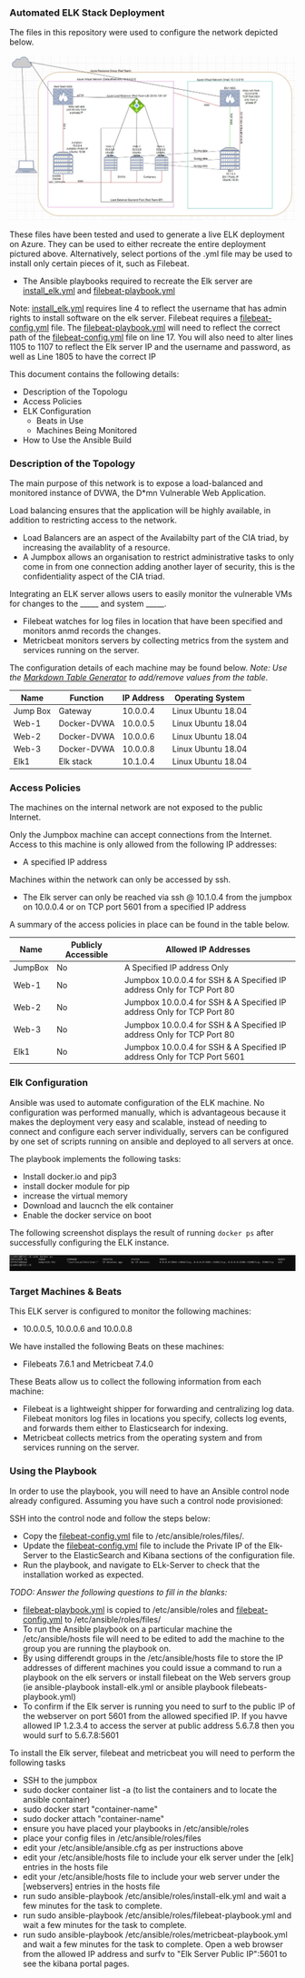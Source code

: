 ### Automated ELK Stack Deployment

The files in this repository were used to configure the network depicted below.

![Elk Stack Diagram](Images/ElkStack_Diagram.JPG)

These files have been tested and used to generate a live ELK deployment on Azure. They can be used to either recreate the entire deployment pictured above. Alternatively, select portions of the .yml file may be used to install only certain pieces of it, such as Filebeat.

  - The Ansible playbooks required to recreate the Elk server are [install_elk.yml](Ansible/roles/install-elk.yml) and [filebeat-playbook.yml](Ansible/roles/filebeat-playbook.yml)
  
  Note: [install_elk.yml](Ansible/roles/install-elk.yml) requires line 4 to reflect the username that has admin rights to install software on the elk server.
  Filebeat requires a [filebeat-config.yml](Ansible/roles/files/filebeat-config.yml) file. The [filebeat-playbook.yml](Ansible/roles/filebeat-playbook.yml) will need to reflect the correct path of the [filebeat-config.yml](Ansible/roles/files/filebeat-config.yml) file on line 17. You will also need to alter lines 1105 to 1107 to reflect the Elk server IP and the username and password, as well as Line 1805 to have the correct IP

This document contains the following details:
- Description of the Topologu
- Access Policies
- ELK Configuration
  - Beats in Use
  - Machines Being Monitored
- How to Use the Ansible Build


### Description of the Topology

The main purpose of this network is to expose a load-balanced and monitored instance of DVWA, the D*mn Vulnerable Web Application.

Load balancing ensures that the application will be highly available, in addition to restricting access to the network.
- Load Balancers are an aspect of the Availabilty part of the CIA triad, by increasing the availablity of a resource.
 - A Jumpbox allows an organisation to restrict administrative tasks to only come in from one connection adding another layer of security, this is the confidentiality aspect of the CIA triad.

Integrating an ELK server allows users to easily monitor the vulnerable VMs for changes to the _____ and system _____.
- Filebeat watches for log files in location that have been specified and monitors anmd records the changes.
- Metricbeat monitors servers by collecting metrics from the system and services running on the server.

The configuration details of each machine may be found below.
_Note: Use the [Markdown Table Generator](http://www.tablesgenerator.com/markdown_tables) to add/remove values from the table_.

| Name     | Function    | IP Address | Operating System   |
|----------|----------   |------------|------------------  |
| Jump Box | Gateway     | 10.0.0.4   | Linux Ubuntu 18.04 |
| Web-1    | Docker-DVWA | 10.0.0.5   | Linux Ubuntu 18.04 |
| Web-2    | Docker-DVWA | 10.0.0.6   | Linux Ubuntu 18.04 |
| Web-3    | Docker-DVWA | 10.0.0.8   | Linux Ubuntu 18.04 |
| Elk1     | Elk stack   | 10.1.0.4   | Linux Ubuntu 18.04 |  

### Access Policies

The machines on the internal network are not exposed to the public Internet. 

Only the Jumpbox machine can accept connections from the Internet. Access to this machine is only allowed from the following IP addresses:
- A specified IP address

Machines within the network can only be accessed by ssh.
- The Elk server can only be reached via ssh @ 10.1.0.4 from the jumpbox on 10.0.0.4 or on TCP port 5601 from a specified IP address

A summary of the access policies in place can be found in the table below.

| Name     | Publicly Accessible | Allowed IP Addresses                                                    |
|----------|---------------------|-------------------------------------------------------------------------|
| JumpBox  |    No               | A Specified IP address Only                                             |
| Web-1    |    No               | Jumpbox 10.0.0.4 for SSH & A Specified IP address Only for TCP Port 80  |
| Web-2    |    No               | Jumpbox 10.0.0.4 for SSH & A Specified IP address Only for TCP Port 80  |
| Web-3    |    No               | Jumpbox 10.0.0.4 for SSH & A Specified IP address Only for TCP Port 80  |
| Elk1     |    No               | Jumpbox 10.0.0.4 for SSH & A Specified IP address Only for TCP Port 5601|

### Elk Configuration

Ansible was used to automate configuration of the ELK machine. No configuration was performed manually, which is advantageous because it makes the deployment very easy and scalable, instead of needing to connect and configure each server individually, servers can be configured by one set of scripts running on ansible and deployed to all servers at once.


The playbook implements the following tasks:
- Install docker.io and pip3
- install docker module for pip
- increase the virtual memory 
- Download and laucnch the elk container 
- Enable the docker service on boot


The following screenshot displays the result of running `docker ps` after successfully configuring the ELK instance.

![Docker ps](Images/docker.png)

### Target Machines & Beats
This ELK server is configured to monitor the following machines:
- 10.0.0.5, 10.0.0.6 and 10.0.0.8

We have installed the following Beats on these machines:
- Filebeats 7.6.1 and Metricbeat 7.4.0

These Beats allow us to collect the following information from each machine:
- Filebeat is a lightweight shipper for forwarding and centralizing log data. Filebeat monitors log files in locations you specify, collects log events, and forwards them either to Elasticsearch for indexing.
- Metricbeat collects metrics from the operating system and from services running on the server.

### Using the Playbook
In order to use the playbook, you will need to have an Ansible control node already configured. Assuming you have such a control node provisioned: 

SSH into the control node and follow the steps below:
- Copy the [filebeat-config.yml](Ansible/roles/files/filebeat-config.yml) file to /etc/ansible/roles/files/.
- Update the [filebeat-config.yml](Ansible/roles/files/filebeat-config.yml) file to include the Private IP of the Elk-Server to
  the ElasticSearch and Kibana sections of the configuration file.
- Run the playbook, and navigate to ELk-Server to check that the installation worked as expected.

_TODO: Answer the following questions to fill in the blanks:_
- [filebeat-playbook.yml](Ansible/roles/filebeat-playbook.yml) is copied to /etc/ansible/roles and [filebeat-config.yml](Ansible/roles/files/filebeat-config.yml) to /etc/ansible/roles/files/
- To run the Ansible playbook on a particular machine the /etc/ansible/hosts file will need to be edited to add the machine to the group you are running the playbook on. 
- By using differendt groups in the /etc/ansible/hosts file to store the IP addresses of different machines you could issue a command to run a playbook on the elk servers or install filebeat on the Web servers group (ie ansible-playbook install-elk.yml or ansible playbook filebeats-playbook.yml)
- To confirm if the Elk server is running you need to surf to the public IP of the webserver on port 5601 from the allowed specified IP.
If you havve allowed IP 1.2.3.4 to access the server at public address 5.6.7.8 then you would surf to 5.6.7.8:5601

To install the Elk server, filebeat and metricbeat you will need to perform the following tasks
- SSH to the jumpbox
- sudo docker container list -a (to list the containers and to locate the ansible container)
- sudo docker start "container-name"
- sudo docker attach "container-name"
- ensure you have placed your playbooks in /etc/ansible/roles
- place your config files in /etc/ansible/roles/files
- edit your /etc/ansible/ansible.cfg as per instructions above
- edit your /etc/ansible/hosts file to include your elk server under the [elk] entries in the hosts file
- edit your /etc/ansible/hosts file to include your web server under the [webservers] entries in the hosts file
- run sudo ansible-playbook /etc/ansible/roles/install-elk.yml and wait a few minutes for the task to complete.
- run sudo ansible-playbook /etc/ansible/roles/filebeat-playbook.yml and wait a few minutes for the task to complete.
- run sudo ansible-playbook /etc/ansible/roles/metricbeat-playbook.yml and wait a few minutes for the task to complete.
Open a web browser from the allowed IP address and surfv to "Elk Server Public IP":5601 to see the kibana  portal pages.